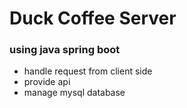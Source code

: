 # Duck Coffee Server
### using java spring boot 
* handle request from client side
* provide api
* manage mysql database